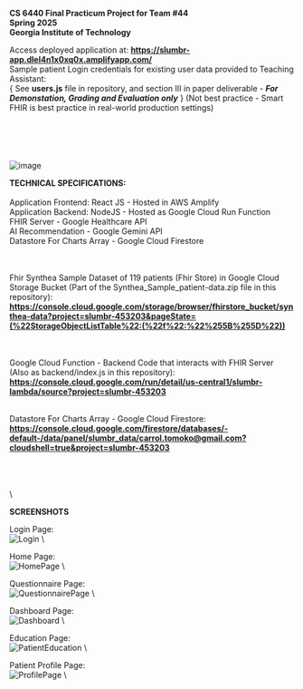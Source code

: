 **CS 6440 Final Practicum Project for Team #44**  \
**Spring 2025** \
**Georgia Institute of Technology**


Access deployed application at:   **https://slumbr-app.dlel4n1x0xq0x.amplifyapp.com/**   \
Sample patient Login credentials for existing user data provided to Teaching Assistant:\
{ See **users.js** file in repository, and section III in paper deliverable - ***For Demonstation, Grading and Evaluation only*** } 
(Not best practice - Smart FHIR is best practice in real-world production settings)
\
\
\
\
\
\
![image](https://github.gatech.edu/tenongene3/slumbr/assets/88850/8efcdd9e-36da-4dff-8738-1d0aaca62c53)

**TECHNICAL SPECIFICATIONS:**  \
\
Application Frontend:  React JS - Hosted in AWS Amplify \
Application Backend: NodeJS - Hosted as Google Cloud Run Function \
FHIR Server - Google Healthcare API \
AI Recommendation - Google Gemini API \
Datastore For Charts Array - Google Cloud Firestore 

\
\
Fhir Synthea Sample Dataset of 119 patients (Fhir Store) in Google Cloud Storage Bucket (Part of the Synthea_Sample_patient-data.zip file in this repository): \
**https://console.cloud.google.com/storage/browser/fhirstore_bucket/synthea-data?project=slumbr-453203&pageState=(%22StorageObjectListTable%22:(%22f%22:%22%255B%255D%22))**

\
\
Google Cloud Function - Backend Code that interacts with FHIR Server (Also as backend/index.js in this repository):
**https://console.cloud.google.com/run/detail/us-central1/slumbr-lambda/source?project=slumbr-453203**

\
Datastore For Charts Array - Google Cloud Firestore:
**https://console.cloud.google.com/firestore/databases/-default-/data/panel/slumbr_data/carrol.tomoko@gmail.com?cloudshell=true&project=slumbr-453203**

\
\
\
\

**SCREENSHOTS**

Login Page: \
![Login](https://github.gatech.edu/tenongene3/slumbr/assets/88850/3af96c9b-4626-47b9-97f3-d53b1e6f4361) \

Home Page: \
![HomePage](https://github.gatech.edu/tenongene3/slumbr/assets/88850/92afc264-fb6d-47ea-9d9e-52f7dd63e204) \

Questionnaire Page: \
![QuestionnairePage](https://github.gatech.edu/tenongene3/slumbr/assets/88850/6f5cc6a4-64d4-4520-a43c-0573ff054e65) \

Dashboard Page: \
![Dashboard](https://github.gatech.edu/tenongene3/slumbr/assets/88850/8021247c-a34d-4cb2-af07-4fe3c9f6ec72) \

Education Page: \
![PatientEducation](https://github.gatech.edu/tenongene3/slumbr/assets/88850/777f26e4-807b-430c-94d2-d2b24e9cfd9e) \

Patient Profile Page: \
![ProfilePage](https://github.gatech.edu/tenongene3/slumbr/assets/88850/b399b72b-463f-4c6e-a8d9-af3d9b942d96) \
